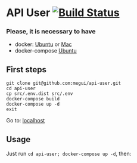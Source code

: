 API User  [![Build Status](https://travis-ci.org/megui88/api-user.svg?branch=master)](https://travis-ci.org/megui88/api-user)
=======

### Please, it is necessary to have
* docker:  [Ubuntu](https://docs.docker.com/engine/installation/linux/ubuntu/) or [Mac](https://docs.docker.com/docker-for-mac/install/)
* docker-compose [Ubuntu](https://docs.docker.com/compose/install/) 

## First steps
```
git clone git@github.com:megui/api-user.git
cd api-user
cp src/.env.dist src/.env
docker-compose build
docker-compose up -d
exit
```
Go to: [localhost](http://localhost:3000/) 

## Usage

Just run `cd api-user; docker-compose up -d`, then: